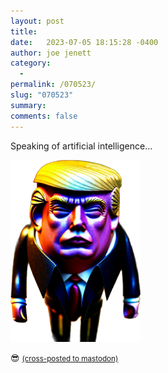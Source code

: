 ```yaml
---
layout: post
title:  
date:   2023-07-05 18:15:28 -0400
author: joe jenett
category:
  -  
permalink: /070523/
slug: "070523"
summary: 
comments: false
---
```


<p>Speaking of artificial intelligence...</p>
<p><img src="/images/speaking-of-ai.png" alt="" width="208"></p>
😎
<a href="https://brid.gy/publish/mastodon"><small>(cross-posted to mastodon)</small></a>